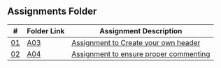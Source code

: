 ## Assignments Folder
|      #      | Folder Link  | Assignment Description                          |
| :---------: | ------------ | ----------------------------------------------- |
| [01](./A03) | [A03](./A03) | [Assignment to Create your own header](./A03)   |
| [02](./A04) | [A04](./A04) | [Assignment to ensure proper commenting](./A04) | 
